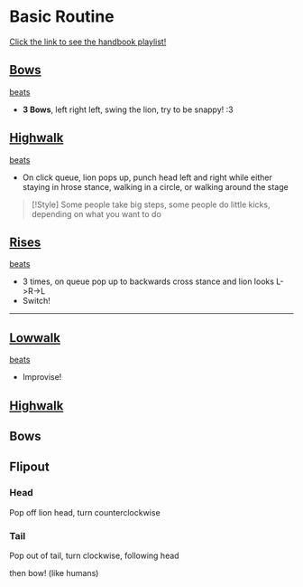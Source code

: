 # Basic Routine 
[Click the link to see the handbook playlist!](culiondance.org/handbook)
## [Bows]() 
[beats](https://www.youtube.com/watch?v=WR9RJhJky_0)
* **3 Bows**, left right left, swing the lion, try to be snappy! :3
## [Highwalk](https://www.youtube.com/watch?v=QEn1a7MSebM&list=PLmkGDw9JoOnTxe4-_gSQWwzOIk4Rd-k5O&index=4&pp=iAQB) 
[beats](https://www.youtube.com/watch?v=9idNpaJE4_0)
* On click queue, lion pops up, punch head left and right while either staying in hrose stance, walking in a circle, or walking around the stage
> [!Style]
> Some people take big steps, some people do little kicks, depending on what you want to do
## [Rises]()
[beats](https://www.youtube.com/watch?v=QipX9Fky7ts)

* 3 times, on queue pop up to backwards cross stance and lion looks L->R->L
* Switch!

___
## [Lowwalk]()
[beats]()
* Improvise!

## [Highwalk]()

## Bows

## Flipout
### Head
 Pop off lion head, turn counterclockwise
### Tail
Pop out of tail, turn clockwise, following head

then bow! (like humans)